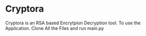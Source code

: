 # Cryptora
Cryptora is an RSA based Encrytpion Decryption tool.
To use the Application.
Clone All the Files and run main.py 
